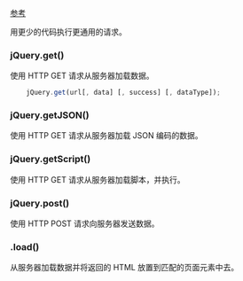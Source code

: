 
[参考](https://api.jquery.com/category/ajax/shorthand-methods/)

用更少的代码执行更通用的请求。

### jQuery.get()

使用 HTTP GET 请求从服务器加载数据。
```js
    jQuery.get(url[, data] [, success] [, dataType]);
```

### jQuery.getJSON()

使用 HTTP GET 请求从服务器加载 JSON 编码的数据。

### jQuery.getScript()

使用 HTTP GET 请求从服务器加载脚本，并执行。

### jQuery.post()

使用 HTTP POST 请求向服务器发送数据。

### .load()

从服务器加载数据并将返回的 HTML 放置到匹配的页面元素中去。

